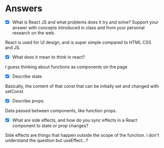 # Answers

- [x] What is React JS and what problems does it try and solve? Support your answer with concepts introduced in class and from your personal research on the web.

React is used for UI design, and is super simple compared to HTML CSS and JS.

- [x] What does it mean to _think_ in react?

I guess thinking about functions as components on the page

- [x] Describe state.

Basically, the content of that const that can be initially set and changed with setConst

- [x] Describe props.

Data passed between components, like function props.

- [x] What are side effects, and how do you sync effects in a React component to state or prop changes?

Side effects are things that happen outside the scope of the function. i don't understand the question but useEffect...?
